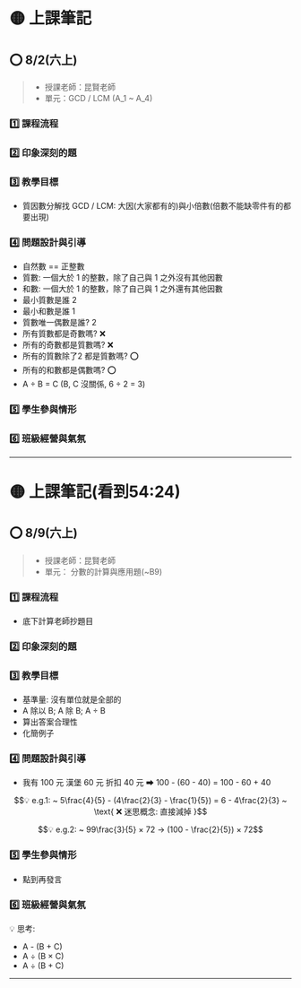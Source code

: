 # 🟡 上課筆記

## ⭕ 8/2(六上)

> - 授課老師：昆賢老師
> - 單元：GCD / LCM (A_1 ~ A_4)

### 1️⃣ 課程流程

### 2️⃣ 印象深刻的題

### 3️⃣ 教學目標

- 質因數分解找 GCD / LCM: 大因(大家都有的)與小倍數(倍數不能缺零件有的都要出現)

### 4️⃣ 問題設計與引導

- 自然數 == 正整數
- 質數: 一個大於 1 的整數，除了自己與 1 之外沒有其他因數
- 和數: 一個大於 1 的整數，除了自己與 1 之外還有其他因數
- 最小質數是誰 2
- 最小和數是誰 1
- 質數唯一偶數是誰? 2
- 所有質數都是奇數嗎? ❌
- 所有的奇數都是質數嗎? ❌
- 所有的質數除了2 都是質數嗎? ⭕
- 所有的和數都是偶數嗎? ⭕
- A ÷ B = C (B, C 沒關係, 6 ÷ 2 = 3)

### 5️⃣ 學生參與情形

### 6️⃣ 班級經營與氣氛

---

# 🟡 上課筆記(看到54:24)

## ⭕ 8/9(六上)

> - 授課老師：昆賢老師
> - 單元： 分數的計算與應用題(~B9)

### 1️⃣ 課程流程

- 底下計算老師抄題目

### 2️⃣ 印象深刻的題

### 3️⃣ 教學目標

- 基準量: 沒有單位就是全部的
- A 除以 B; A 除 B; A ÷ B
- 算出答案合理性
- 化簡例子

### 4️⃣ 問題設計與引導

- 我有 100 元 漢堡 60 元 折扣 40 元 ⮕  100 - (60 - 40) = 100 - 60 + 40

$$💡 e.g.1: ~ 5\frac{4}{5} - (4\frac{2}{3} - \frac{1}{5}) = 6 - 4\frac{2}{3} ~ \text{ ❌ 迷思概念: 直接減掉 }$$

$$💡 e.g.2: ~ 99\frac{3}{5} × 72 → (100 - \frac{2}{5}) × 72$$

### 5️⃣ 學生參與情形

- 點到再發言

### 6️⃣ 班級經營與氣氛

💡 思考:

- A - (B + C)
- A ÷ (B × C)
- A ÷ (B + C)

---


